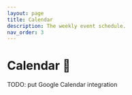 ```yaml
---
layout: page
title: Calendar
description: The weekly event schedule.
nav_order: 3
---
```


# Calendar 📅

TODO: put Google Calendar integration
